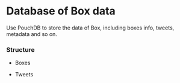# Database of Box data

Use PouchDB to store the data of Box, including boxes info, tweets, metadata and so on.

### Structure

+ Boxes

+ Tweets
